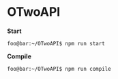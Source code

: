 # OTwoAPI

**Start**

```console
foo@bar:~/OTwoAPI$ npm run start
```

**Compile**

```console
foo@bar:~/OTwoAPI$ npm run compile
```
